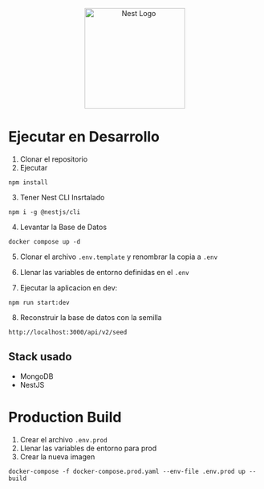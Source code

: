 <p align="center">
  <a href="http://nestjs.com/" target="blank"><img src="https://nestjs.com/img/logo-small.svg" width="200" alt="Nest Logo" /></a>
</p>

# Ejecutar en Desarrollo

1. Clonar el repositorio
2. Ejecutar
```
npm install
```
3. Tener Nest CLI Insrtalado
```
npm i -g @nestjs/cli
```

4. Levantar la Base de Datos
```
docker compose up -d
```

5. Clonar el archivo ```.env.template``` y renombrar la copia a ```.env```

6. Llenar las variables  de entorno definidas en el ```.env```

7. Ejecutar la aplicacion en dev:
```
npm run start:dev
```

8. Reconstruir la base de datos con la semilla
```
http://localhost:3000/api/v2/seed
```

## Stack usado
* MongoDB
* NestJS

# Production Build
1. Crear el archivo ```.env.prod```
2. Llenar las variables de entorno para prod
3. Crear la nueva imagen
```
docker-compose -f docker-compose.prod.yaml --env-file .env.prod up --build
```
